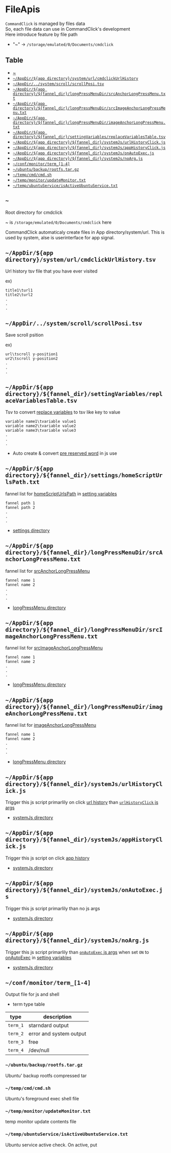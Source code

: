 # FileApis

`CommandClick` is managed by files data  
So, each file data can use in CommandClick's development  
Here introduce feature by file path 

- "~" -> `/storage/emulated/0/Documents/cmdclick`

Table
-----------------
* [~](#root_dir_path)
* [`~/AppDir/${app directory}/system/url/cmdclickUrlHistory`](#url_history)
* [`~/AppDir/../system/scroll/scrollPosi.tsv`](#scroll_position)
* [`~/AppDir/${app directory}/${fannel_dir}/longPressMenuDir/srcAnchorLongPressMenu.txt`](#src_anchor_long_press_menu)
* [`~/AppDir/${app directory}/${fannel_dir}/longPressMenuDir/srcImageAnchorLongPressMenu.txt`](#src_image_anchor_long_press_menu)
* [`~/AppDir/${app directory}/${fannel_dir}/longPressMenuDir/imageAnchorLongPressMenu.txt`](#image_long_press_menu)
* [`~/AppDir/${app directory}/${fannel_dir}/settingVariables/replaceVariablesTable.tsv`](#replace_variables_table)
* [`~/AppDir/${app directory}/${fannel_dir}/systemJs/urlHistoryClick.js`](#url_history_click)
* [`~/AppDir/${app directory}/${fannel_dir}/systemJs/appHistoryClick.js`](#app_history_click)
* [`~/AppDir/${app directory}/${fannel_dir}/systemJs/onAutoExec.js`](#on_auto_exec)
* [`~/AppDir/${app directory}/${fannel_dir}/systemJs/noArg.js`](#no_arg)
* [`~/conf/monitor/term_[1-4]`](#output_monitor)
* [`~/ubuntu/backup/rootfs.tar.gz`](#ubuntu_backup_rootfs)
* [`~/temp/cmd/cmd.sh`](#foreground_cmd_script)
* [`~/temp/monitor/updateMonitor.txt`](#update_monitor)
* [`~/temp/ubuntuService/isActiveUbuntuService.txt`](#is_active_ubuntu_service)
  

## `~` <a id="root_dir_path"></a>

Root directory for cmdclick

~ is `/storage/emulated/0/Documents/cmdclick` here


CommandClick automaticaly create files in App directory/system/url. This is used by system, alse is userinterface for app signal.

## `~/AppDir/${app directory}/system/url/cmdclickUrlHistory.tsv` <a id="url_history"></a>

Url history tsv file that you have ever visited

ex)  

```
title1\turl1
title2\turl2
.
.
.
```

## `~/AppDir/../system/scroll/scrollPosi.tsv` <a id="scroll_position"></a>

Save scroll psition

ex)

```
url\tscroll y-position1
ur2\tscroll y-position2
.
.
.
```

## `~/AppDir/${app directory}/${fannel_dir}/settingVariables/replaceVariablesTable.tsv` <a id="replace_variables_table"></a>

Tsv to convert [replace variables](https://github.com/puutaro/CommandClick/blob/master/md/developer/set_replace_variables.md) to tsv like key to value

```
variable name1\tvariable value1
variable name2\tvariable value2
variable name3\tvariable value3
.
.
.
```

- Auto create & convert [pre reserved word](https://github.com/puutaro/CommandClick/blob/master/md/developer/js_pre_reserved_word.md) in js use

## `~/AppDir/${app directory}/${fannel_dir}/settings/homeScriptUrlsPath.txt` <a id="home_script_urls_path"></a>

fannel list for [homeScriptUrlsPath](https://github.com/puutaro/CommandClick/blob/master/md/developer/setting_variables.md#homescripturlspath) in [setting variables](https://github.com/puutaro/CommandClick/blob/master/md/developer/setting_variables.md)

```
fannel path 1
fannel path 2
.
.
.
```
- [settings directory](https://github.com/puutaro/CommandClick/blob/master/md/developer/directory_structure.md#settings)


## `~/AppDir/${app directory}/${fannel_dir}/longPressMenuDir/srcAnchorLongPressMenu.txt` <a id="src_anchor_long_press_menu"></a>

fannel list for [srcAnchorLongPressMenu](https://github.com/puutaro/CommandClick/blob/master/md/developer/setting_variables.md#srcanchorlongpressmenufilepath)

```
fannel name 1
fannel name 2
.
.
.
```

- [longPressMenu directory](https://github.com/puutaro/CommandClick/blob/master/md/developer/directory_structure.md#long_press_menu_dir)

## `~/AppDir/${app directory}/${fannel_dir}/longPressMenuDir/srcImageAnchorLongPressMenu.txt` <a id="src_image_anchor_long_press_menu"></a>

fannel list for [srcImageAnchorLongPressMenu](https://github.com/puutaro/CommandClick/blob/master/md/developer/setting_variables.md#srcimageanchorlongpressmenufilepath)

```
fannel name 1
fannel name 2
.
.
.
```

- [longPressMenu directory](https://github.com/puutaro/CommandClick/blob/master/md/developer/directory_structure.md#long_press_menu_dir)

## `~/AppDir/${app directory}/${fannel_dir}/longPressMenuDir/imageAnchorLongPressMenu.txt` <a id="image_long_press_menu"></a>

fannel list for [imageAnchorLongPressMenu](https://github.com/puutaro/CommandClick/blob/master/md/developer/setting_variables.md#imagelongpressmenufilepath)

```
fannel name 1
fannel name 2
.
.
.
```

- [longPressMenu directory](https://github.com/puutaro/CommandClick/blob/master/md/developer/directory_structure.md#long_press_menu_dir)

## `~/AppDir/${app directory}/${fannel_dir}/systemJs/urlHistoryClick.js` <a id="url_history_click"></a>

Trigger this js script primarlily on click [url history](https://github.com/puutaro/CommandClick/blob/master/md/developer/system_js_args.md#urlhistoryclick) than [`urlHistoryClick` js args](https://github.com/puutaro/CommandClick/blob/master/md/developer/system_js_args.md#urlhistoryclick)  

- [systemJs directory](https://github.com/puutaro/CommandClick/blob/master/md/developer/directory_structure.md#system_js)


## `~/AppDir/${app directory}/${fannel_dir}/systemJs/appHistoryClick.js` <a id="app_history_click"></a>

Trigger this js script on click [app history](https://github.com/puutaro/CommandClick/blob/master/USAGE.md#history) 

- [systemJs directory](https://github.com/puutaro/CommandClick/blob/master/md/developer/directory_structure.md#system_js)


## `~/AppDir/${app directory}/${fannel_dir}/systemJs/onAutoExec.js` <a id="on_auto_exec"></a>

Trigger this js script primarlily than no js args

- [systemJs directory](https://github.com/puutaro/CommandClick/blob/master/md/developer/directory_structure.md#system_js)


## `~/AppDir/${app directory}/${fannel_dir}/systemJs/noArg.js` <a id="no_arg"></a>

Trigger this js script primarlily than [`onAutoExec` js args](https://github.com/puutaro/CommandClick/blob/master/md/developer/system_js_args.md#onautoexec) when set `ON` to [onAutoExec](https://github.com/puutaro/CommandClick/blob/master/md/developer/setting_variables.md#onautoexec) in [setting variables](https://github.com/puutaro/CommandClick/blob/master/md/developer/setting_variables.md#setting-variable)   

- [systemJs directory](https://github.com/puutaro/CommandClick/blob/master/md/developer/directory_structure.md#system_js)


## `~/conf/monitor/term_[1-4]` <a id="output_monitor"></a>

Output file for js and shell    

- term type table

| type | description |
| --------- | --------- |
| `term_1` | starndard output |
| `term_2` | error and system output |
| `term_3` | free |
| `term_4` | /dev/null |

### `~/ubuntu/backup/rootfs.tar.gz` <a id="ubuntu_backup_rootfs"></a>

Ubuntu' backup rootfs compressed tar  

### `~/temp/cmd/cmd.sh` <a id="foreground_cmd_script"></a> 

Ubuntu's foreground exec shell file

### `~/temp/monitor/updateMonitor.txt` <a id="update_monitor"></a>  

temp monitor update contents file 

### `~/temp/ubuntuService/isActiveUbuntuService.txt` <a id="is_active_ubuntu_service"></a>  

Ubuntu service active check. On active, put  

